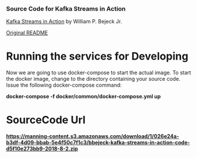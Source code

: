 ### Source Code for Kafka Streams in Action 
[Kafka Streams in Action](https://www.manning.com/books/kafka-streams-in-action) by William P. Bejeck Jr.

[Original README](https://github.com/AndrewKuzmin/book-kafka-streams-in-action/blob/master/README(original).md)

# Running the services for Developing

Now we are going to use docker-compose to start the actual image.  To start the docker image,
change to the directory containing  your   source code.  Issue the following docker-compose command:

   **docker-compose -f docker/common/docker-compose.yml up**
   
# SourceCode Url #
**https://manning-content.s3.amazonaws.com/download/1/026e24a-b3df-4d09-bbab-5e4f50c7f1c3/bbejeck-kafka-streams-in-action-code-d5f10e273bb9-2018-8-2.zip**